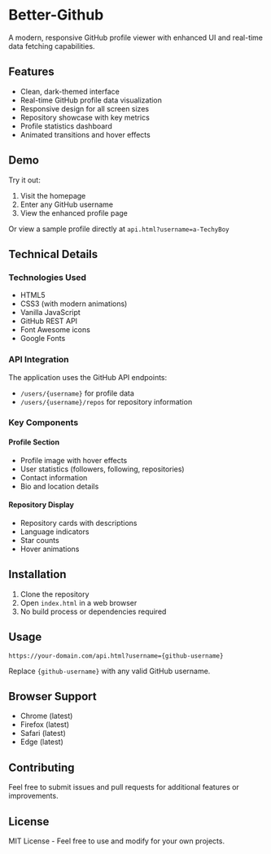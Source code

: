 # Better-Github

A modern, responsive GitHub profile viewer with enhanced UI and real-time data fetching capabilities.

## Features

- Clean, dark-themed interface
- Real-time GitHub profile data visualization
- Responsive design for all screen sizes
- Repository showcase with key metrics
- Profile statistics dashboard
- Animated transitions and hover effects

## Demo

Try it out:
1. Visit the homepage
2. Enter any GitHub username
3. View the enhanced profile page

Or view a sample profile directly at `api.html?username=a-TechyBoy`

## Technical Details

### Technologies Used
- HTML5
- CSS3 (with modern animations)
- Vanilla JavaScript
- GitHub REST API
- Font Awesome icons
- Google Fonts

### API Integration
The application uses the GitHub API endpoints:
- `/users/{username}` for profile data
- `/users/{username}/repos` for repository information

### Key Components

#### Profile Section
- Profile image with hover effects
- User statistics (followers, following, repositories)
- Contact information
- Bio and location details

#### Repository Display
- Repository cards with descriptions
- Language indicators
- Star counts
- Hover animations

## Installation

1. Clone the repository
2. Open `index.html` in a web browser
3. No build process or dependencies required

## Usage

```
https://your-domain.com/api.html?username={github-username}
```

Replace `{github-username}` with any valid GitHub username.

## Browser Support
- Chrome (latest)
- Firefox (latest)
- Safari (latest)
- Edge (latest)

## Contributing

Feel free to submit issues and pull requests for additional features or improvements.

## License

MIT License - Feel free to use and modify for your own projects.